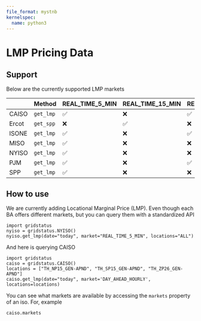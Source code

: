 ```yaml
---
file_format: mystnb
kernelspec:
  name: python3
---
```


# LMP Pricing Data

## Support

Below are the currently supported LMP markets

<!-- LMP AVAILABILITY TABLE START -->
|       | Method    | REAL_TIME_5_MIN   | REAL_TIME_15_MIN   | REAL_TIME_HOURLY   | DAY_AHEAD_HOURLY   |
|:------|:----------|:------------------|:-------------------|:-------------------|:-------------------|
| CAISO | `get_lmp` | &#x2705;          | &#10060;           | &#x2705;           | &#x2705;           |
| Ercot | `get_spp` | &#10060;          | &#x2705;           | &#10060;           | &#x2705;           |
| ISONE | `get_lmp` | &#x2705;          | &#10060;           | &#x2705;           | &#x2705;           |
| MISO  | `get_lmp` | &#x2705;          | &#10060;           | &#10060;           | &#x2705;           |
| NYISO | `get_lmp` | &#x2705;          | &#10060;           | &#10060;           | &#x2705;           |
| PJM   | `get_lmp` | &#x2705;          | &#10060;           | &#x2705;           | &#x2705;           |
| SPP   | `get_lmp` | &#x2705;          | &#10060;           | &#10060;           | &#x2705;           |

<!-- LMP AVAILABILITY TABLE END -->


## How to use

We are currently adding Locational Marginal Price (LMP). Even though each BA offers different markets, but you can query them with a standardized API

```{code-cell}
import gridstatus
nyiso = gridstatus.NYISO()
nyiso.get_lmp(date="today", market="REAL_TIME_5_MIN", locations="ALL")
```

And here is querying CAISO

```{code-cell}
import gridstatus
caiso = gridstatus.CAISO()
locations = ["TH_NP15_GEN-APND", "TH_SP15_GEN-APND", "TH_ZP26_GEN-APND"]
caiso.get_lmp(date="today", market='DAY_AHEAD_HOURLY', locations=locations)
```

You can see what markets are available by accessing the `markets` property of an iso. For, example

```{code-cell}
caiso.markets
```
